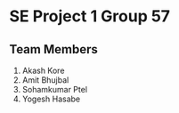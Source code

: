 # SE Project 1 Group 57

## Team Members
1. Akash Kore
2. Amit Bhujbal
3. Sohamkumar Ptel
4. Yogesh Hasabe
